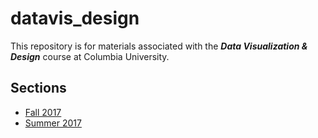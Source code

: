 # datavis_design
This repository is for materials associated with the ***Data Visualization &amp; Design*** course at Columbia University.

## Sections
* [Fall 2017](https://github.com/emilyfuhrman/datavis_design/tree/master/2017_Fall)
* [Summer 2017](https://github.com/emilyfuhrman/datavis_design/tree/master/2017_Summer)